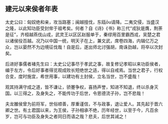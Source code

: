## 建元以来侯者年表


太史公曰：匈奴绝和亲，攻当路塞；闽越擅伐，东瓯ōu请降。二夷交侵，当盛汉之隆，以此知功臣受封侔于祖考矣。何者？自《诗》《书》称三代“戎狄是膺，荆荼是征”，齐桓越燕伐山戎，武灵王以区区赵服单于，秦缪用百里霸西戎，吴楚之君以诸侯役百越。况乃以中国一统，明天子在上，兼文武，席卷四海，内辑亿万之众，岂以晏然不为边境征伐哉！自是后，遂出师北讨强胡，南诛劲越，将卒以次封矣。

后进好事儒者褚先生曰：太史公记事尽于孝武之事，故复修记孝昭以来功臣侯者，编于左方，令后好事者得览观成败长短绝世之适，得以自戒焉。当世之君子，行权合变，度时施宜，希世用事，以建功有土封侯，立名当世，岂不盛哉！

观其持满守成之道，皆不谦让，骄蹇争权，喜扬声誉，知进不知退，终以杀身灭国。以三得之，及身失之，不能传功于后世，令恩德流子孙，岂不悲哉！

夫龙雒侯曾为前将军，世俗顺善，厚重谨信，不与政事，退让爱人。其先起于晋六卿之世。有土君国以来，为王侯，子孙相承不绝，历年经世，以至于今，凡百余岁，岂可与功臣及身失之者同日而语之哉？悲夫，后世其诫之！

